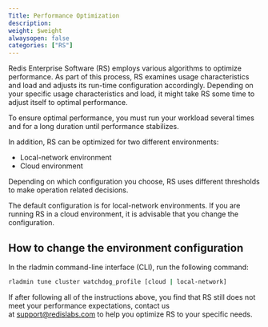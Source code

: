 ```yaml
---
Title: Performance Optimization
description:
weight: $weight
alwaysopen: false
categories: ["RS"]
---
```

Redis Enterprise Software (RS) employs various algorithms to optimize
performance. As part of this process, RS examines usage characteristics
and load and adjusts its run-time configuration accordingly. Depending
on your specific usage characteristics and load, it might take RS some
time to adjust itself to optimal performance.

To ensure optimal performance, you must run your workload several times
and for a long duration until performance stabilizes.

In addition, RS can be optimized for two different environments:

- Local-network environment
- Cloud environment

Depending on which configuration you choose, RS uses different
thresholds to make operation related decisions.

The default configuration is for local-network environments. If you are
running RS in a cloud environment, it is advisable that you change the
configuration.

## How to change the environment configuration

In the rladmin command-line interface (CLI), run the following command:

```sh
rladmin tune cluster watchdog_profile [cloud | local-network]
```

If after following all of the instructions above, you find that RS still
does not meet your performance expectations, contact us
at <support@redislabs.com> to help you optimize RS to your specific
needs.
